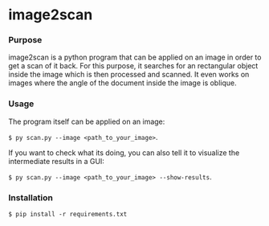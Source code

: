 # image2scan

### Purpose
image2scan is a python program that can be applied on an image in order to get a scan of it back.
For this purpose, it searches for an rectangular object inside the image which is then processed and scanned.
It even works on images where the angle of the document inside the image is oblique. 

### Usage
The program itself can be applied on an image:
 
 `$ py scan.py --image <path_to_your_image>`.
 
 
If you want to check what its doing, you can also tell it to visualize the intermediate results in a GUI:
 
 `$ py scan.py --image <path_to_your_image> --show-results`.

### Installation
`$ pip install -r requirements.txt`